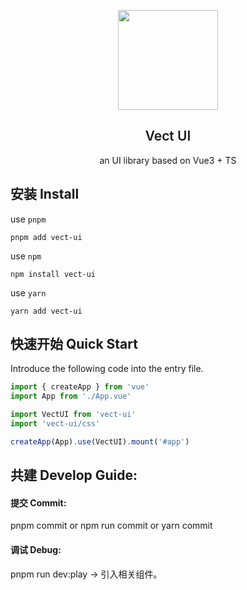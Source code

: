 <p align="center">
  <img height="160px" src="https://af92jz-vectui.oss.lafyun.com/logo.svg">
  <h2 align="center" style="font-weight: 600">Vect UI</h2>
</p>

<p align="center">
  an UI library based on Vue3 + TS
</p>

## 安装 Install

use `pnpm`

```shell
pnpm add vect-ui
```

use `npm`

```shell
npm install vect-ui
```

use `yarn`

```shell
yarn add vect-ui
```

## 快速开始 Quick Start

Introduce the following code into the entry file.

```ts
import { createApp } from 'vue'
import App from './App.vue'

import VectUI from 'vect-ui'
import 'vect-ui/css'

createApp(App).use(VectUI).mount('#app')
```

## 共建 Develop Guide:

#### 提交 Commit:

pnpm commit or npm run commit or yarn commit

#### 调试 Debug:

pnpm run dev:play -> 引入相关组件。
